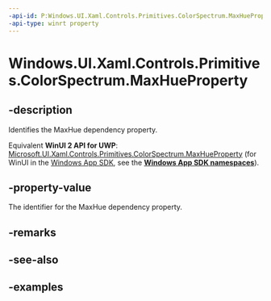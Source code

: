 ```yaml
---
-api-id: P:Windows.UI.Xaml.Controls.Primitives.ColorSpectrum.MaxHueProperty
-api-type: winrt property
---
```


<!-- Property syntax.
public DependencyProperty MaxHueProperty { get; }
-->

# Windows.UI.Xaml.Controls.Primitives.ColorSpectrum.MaxHueProperty

## -description

Identifies the MaxHue dependency property.

Equivalent **WinUI 2 API for UWP**: [Microsoft.UI.Xaml.Controls.Primitives.ColorSpectrum.MaxHueProperty](/windows/winui/api/microsoft.ui.xaml.controls.primitives.colorspectrum.maxhueproperty) (for WinUI in the [Windows App SDK](/windows/apps/windows-app-sdk/), see the **[Windows App SDK namespaces](/windows/windows-app-sdk/api/winrt/)**).

## -property-value

The identifier for the MaxHue dependency property.

## -remarks

## -see-also

## -examples

